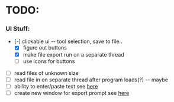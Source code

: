 # TODO:

### UI Stuff:

- [-] clickable ui -- tool selection, save to file..
    - [x] figure out buttons
    - [x] make file export run on a separate thread
    - [ ] use icons for buttons
- [ ] read files of unknown size
- [ ] read file in on separate thread after program loads(?) -- maybe
- [ ] ability to enter/paste text see [here](https://lazyfoo.net/tutorials/SDL/32_text_input_and_clipboard_handling/index.php)
- [ ] create new window for export prompt see [here](https://lazyfoo.net/tutorials/SDL/36_multiple_windows/index.php)

